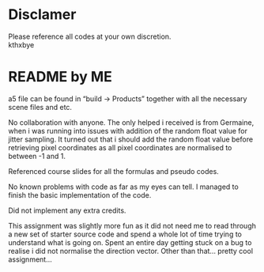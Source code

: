 # Disclamer
Please reference all codes at your own discretion.  
kthxbye

# README by ME

a5 file can be found in “build -> Products” together with all the necessary scene files and etc.

No collaboration with anyone. The only helped i received is from Germaine, when i was running into issues with addition of the random float value for jitter sampling. It turned out that i should add the random float value before retrieving pixel coordinates as all pixel coordinates are normalised to between -1 and 1. 

Referenced course slides for all the formulas and pseudo codes.

No known problems with code as far as my eyes can tell. I managed to finish the basic implementation of the code.

Did not implement any extra credits.

This assignment was slightly more fun as it did not need me to read through a new set of starter source code and spend a whole lot of time trying to understand what is going on. Spent an entire day getting stuck on a bug to realise i did not normalise the direction vector. Other than that… pretty cool assignment… 